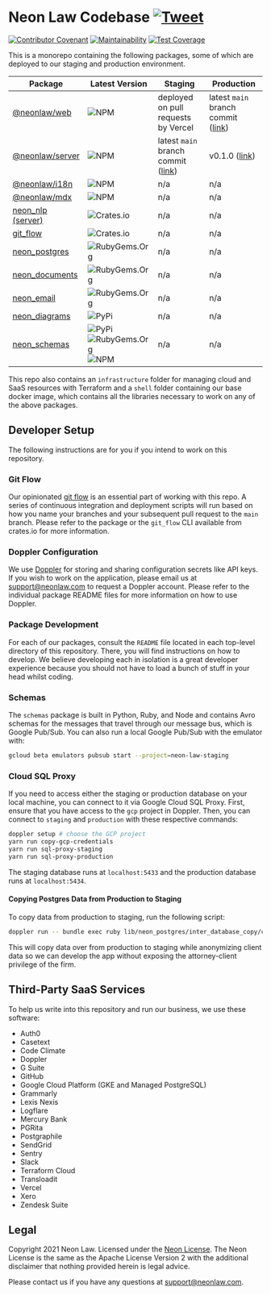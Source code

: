 # Neon Law Codebase [![Tweet](https://img.shields.io/twitter/url/http/shields.io.svg?style=social)](https://twitter.com/intent/tweet?text=Legaltech%20in%20the%20open.%20Check%20out%20%40NeonLaw%27s%20codebase%20repository%20for%20software%20and%20legal%20writing.&url=https://github.com/neonlaw/codebase)

[![Contributor Covenant](https://img.shields.io/badge/Contributor%20Covenant-v2.0%20adopted-ff69b4.svg)](CODE_OF_CONDUCT.md)
[![Maintainability](https://api.codeclimate.com/v1/badges/6e1cdb1d024d0f092903/maintainability)](https://codeclimate.com/github/NeonLaw/codebase/maintainability)
[![Test Coverage](https://api.codeclimate.com/v1/badges/6e1cdb1d024d0f092903/test_coverage)](https://codeclimate.com/github/NeonLaw/codebase/test_coverage)

This is a monorepo containing the following packages, some of which are
deployed to our staging and production environment.

|Package|Latest Version|Staging|Production|
|-------|--------------|-----------|-------|
|[@neonlaw/web](./web)|![NPM](https://img.shields.io/npm/v/@neonlaw/web)|deployed on pull requests by Vercel|latest `main` branch commit ([link](https://www.neonlaw.com))|
|[@neonlaw/server](./server)|![NPM](https://img.shields.io/npm/v/@neonlaw/server)|latest `main` branch commit ([link](https://api.neonlaw.net/graphiql))|v0.1.0 ([link](https://api.neonlaw.com/graphiql))|
|[@neonlaw/i18n](./i18n)|![NPM](https://img.shields.io/npm/v/@neonlaw/i18n)|n/a|n/a|
|[@neonlaw/mdx](./mdx)|![NPM](https://img.shields.io/npm/v/@neonlaw/mdx)|n/a|n/a|
|[neon_nlp (server)](./nlp_server)|![Crates.io](https://img.shields.io/crates/v/neon_nlp)|n/a|n/a|
|[git_flow](./git_flow)|![Crates.io](https://img.shields.io/crates/v/git_flow)|n/a|n/a|
|[neon_postgres](./postgres)|![RubyGems.Org](https://img.shields.io/gem/v/neon_postgres)|n/a|n/a|
|[neon_documents](./documents)|![RubyGems.Org](https://img.shields.io/gem/v/neon_documents)|n/a|n/a|
|[neon_email](./emails)|![RubyGems.Org](https://img.shields.io/gem/v/neon_email)|n/a|n/a|
|[neon_diagrams](./diagrams)|![PyPi](https://img.shields.io/pypi/v/neon_diagrams)|n/a|n/a|
|[neon_schemas](./schemas)|![PyPi](https://img.shields.io/pypi/v/neon_schemas)![RubyGems.Org](https://img.shields.io/gem/v/neon_schemas)![NPM](https://img.shields.io/npm/v/@neonlaw/schemas)|n/a|n/a|

This repo also contains an `infrastructure` folder for managing cloud and
SaaS resources with Terraform and a `shell` folder containing our base docker
image, which contains all the libraries necessary to work on any of the above
packages.

## Developer Setup

The following instructions are for you if you intend to work on this repository.

### Git Flow

Our opinionated [git flow](./git_flow) is an essential part of working with this
repo. A series of continuous integration and deployment scripts will run
based on how you name your branches and your subsequent pull request to the
`main` branch. Please refer to the package or the `git_flow` CLI available from
crates.io for more information.

### Doppler Configuration

We use [Doppler](https://www.doppler.com/) for storing and sharing configuration
secrets like API keys. If you wish to work on the application, please email us
at support@neonlaw.com to request a Doppler account. Please refer to the
individual package README files for more information on how to use Doppler.

### Package Development

For each of our packages, consult the `README` file located in each top-level
directory of this repository. There, you will find instructions on how to
develop. We believe developing each in isolation is a great developer experience
because you should not have to load a bunch of stuff in your head whilst coding.

### Schemas

The `schemas` package is built in Python, Ruby, and Node and contains Avro
schemas for the messages that travel through our message bus, which is Google
Pub/Sub. You can also run a local Google Pub/Sub with the emulator with:

```bash
gcloud beta emulators pubsub start --project=neon-law-staging
```

### Cloud SQL Proxy

If you need to access either the staging or production database on your local
machine, you can connect to it via Google Cloud SQL Proxy. First, ensure that
you have access to the `gcp` project in Doppler.  Then, you can connect to
`staging` and `production` with these respective commands:

```bash
doppler setup # choose the GCP project
yarn run copy-gcp-credentials
yarn run sql-proxy-staging
yarn run sql-proxy-production
```

The staging database runs at `localhost:5433` and the production database runs
at `localhost:5434`.

#### Copying Postgres Data from Production to Staging

To copy data from production to staging, run the following script:

```bash
doppler run -- bundle exec ruby lib/neon_postgres/inter_database_copy/copy.rb
```

This will copy data over from production to staging while anonymizing client
data so we can develop the app without exposing the attorney-client privilege of
the firm.

## Third-Party SaaS Services

To help us write into this repository and run our business, we use these
software:

- Auth0
- Casetext
- Code Climate
- Doppler
- G Suite
- GitHub
- Google Cloud Platform (GKE and Managed PostgreSQL)
- Grammarly
- Lexis Nexis
- Logflare
- Mercury Bank
- PGRita
- Postgraphile
- SendGrid
- Sentry
- Slack
- Terraform Cloud
- Transloadit
- Vercel
- Xero
- Zendesk Suite

## Legal

Copyright 2021 Neon Law. Licensed under the [Neon License](LICENSE.md). The Neon
License is the same as the Apache License Version 2 with the additional
disclaimer that nothing provided herein is legal advice.

Please contact us if you have any questions at support@neonlaw.com.
